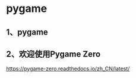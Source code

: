 # pygame

## 1、pygame

## 2、欢迎使用Pygame Zero
https://pygame-zero.readthedocs.io/zh_CN/latest/











